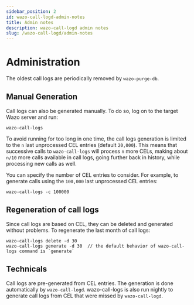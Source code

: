 ```yaml
---
sidebar_position: 2
id: wazo-call-logd-admin-notes
title: Admin notes
description: wazo-call-logd admin notes
slug: /wazo-call-logd/admin-notes
---
```


# Administration

The oldest call logs are periodically removed by `wazo-purge-db`.

## Manual Generation

Call logs can also be generated manually. To do so, log on to the target
Wazo server and run:

```
wazo-call-logs
```

To avoid running for too long in one time, the call logs generation is
limited to the `n` last unprocessed CEL entries (default `20,000`). This
means that successive calls to `wazo-call-logs` will process `n` more
CELs, making about `n/10` more calls available in call logs, going further
back in history, while processing new calls as well.

You can specify the number of CEL entries to consider. For example, to
generate calls using the `100,000` last unprocessed CEL entries:

```
wazo-call-logs -c 100000
```

## Regeneration of call logs

Since call logs are based on CEL, they can be deleted and generated
without problems. To regenerate the last month of call logs:

```
wazo-call-logs delete -d 30
wazo-call-logs generate -d 30  // the default behavior of wazo-call-logs command is `generate`
```

## Technicals

Call logs are pre-generated from CEL entries. The generation is done
automatically by `wazo-call-logd`. wazo-call-logs is also run nightly to
generate call logs from CEL that were missed by `wazo-call-logd`.
